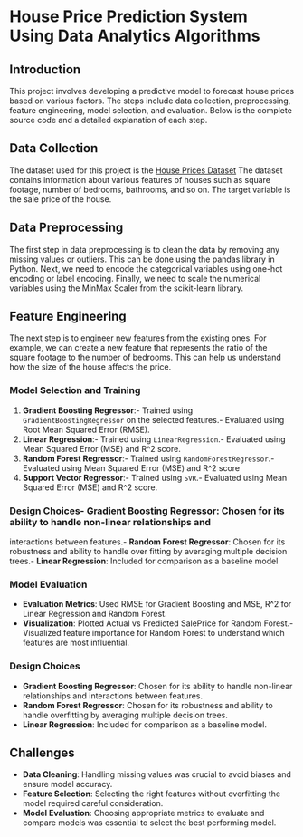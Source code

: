 # House Price Prediction System Using Data Analytics Algorithms
## Introduction
This project involves developing a predictive model to forecast house prices based on various factors. The steps include data collection, preprocessing, feature engineering, model selection, and evaluation. Below is the complete source code and a detailed explanation of each step.

## Data Collection
The dataset used for this project is the [House Prices Dataset](https://www.kaggle.com/c/house-prices-advanced-regression-techniques/data?select=sample_submission.csv)
The dataset contains information about various features of houses such as square footage, number of bedrooms, bathrooms,
and so on. The target variable is the sale price of the house.

## Data Preprocessing
The first step in data preprocessing is to clean the data by removing any missing values or outliers. This
can be done using the pandas library in Python. Next, we need to encode the categorical variables using
one-hot encoding or label encoding. Finally, we need to scale the numerical variables using the MinMax
Scaler from the scikit-learn library.

## Feature Engineering
The next step is to engineer new features from the existing ones. For example, we can create a
new feature that represents the ratio of the square footage to the number of bedrooms. This can help us
understand how the size of the house affects the price.

### Model Selection and Training
1. **Gradient Boosting Regressor**:- Trained using `GradientBoostingRegressor` on the selected features.- Evaluated using Root Mean Squared Error (RMSE).
2. **Linear Regression**:- Trained using `LinearRegression`.- Evaluated using Mean Squared Error (MSE) and R^2 score.
3. **Random Forest Regressor**:- Trained using `RandomForestRegressor`.- Evaluated using Mean Squared Error (MSE) and R^2 score
4. **Support Vector Regressor**:- Trained using `SVR`.- Evaluated using Mean Squared Error (MSE) and R^2 score.

  ### Design Choices- **Gradient Boosting Regressor**: Chosen for its ability to handle non-linear relationships and
 interactions between features.- **Random Forest Regressor**: Chosen for its robustness and ability to handle over fitting by
 averaging multiple decision trees.- **Linear Regression**: Included for comparison as a baseline model

### Model Evaluation
- **Evaluation Metrics**: Used RMSE for Gradient Boosting and MSE, R^2 for Linear Regression and Random Forest.
- **Visualization**: Plotted Actual vs Predicted SalePrice for Random Forest.- Visualized feature importance for Random Forest to understand which features are most influential.

### Design Choices
- **Gradient Boosting Regressor**: Chosen for its ability to handle non-linear relationships and interactions between features.
- **Random Forest Regressor**: Chosen for its robustness and ability to handle overfitting by averaging multiple decision trees.
- **Linear Regression**: Included for comparison as a baseline model.

## Challenges
- **Data Cleaning**: Handling missing values was crucial to avoid biases and ensure model accuracy.
- **Feature Selection**: Selecting the right features without overfitting the model required careful consideration.
- **Model Evaluation**: Choosing appropriate metrics to evaluate and compare models was essential to select the best performing model.

